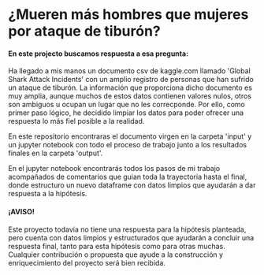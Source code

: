 # ¿Mueren más hombres que mujeres por ataque de tiburón?
#### En este projecto buscamos respuesta a esa pregunta:

Ha llegado a mis manos un documento csv de kaggle.com llamado 'Global Shark Attack Incidents' con un amplio registro de personas que han sufrido un ataque de tiburón. La información que proporciona dicho documento es muy amplia, aunque muchos de estos datos contienen valores nulos, otros son ambiguos u ocupan un lugar que no les correcponde. Por ello, como primer paso lógico, he decidido limpiar los datos para poder ofrecer una respuesta lo más fiel posible a la realidad.

En este repositorio encontraras el documento virgen en la carpeta 'input' y un jupyter notebook con todo el proceso de trabajo junto a los resultados finales en la carpeta 'output'. 

En el jupyter notebook encontrarás todos los pasos de mi trabajo acompañados de comentarios que guian toda la trayectoria hasta el final, donde estructuro un nuevo dataframe con datos limpios que ayudarán a dar respuesta a la hipótesis.

#### ¡AVISO! 
Este proyecto todavía no tiene una respuesta para la hipótesis planteada, pero cuenta con datos limpios y estructurados que ayudarán a concluir una respuesta final, tanto para esta hipótesis como para otras muchas. Cualquier contribución o propuesta que ayude a la construcción y enriquecimiento del proyecto será bien recibida.
